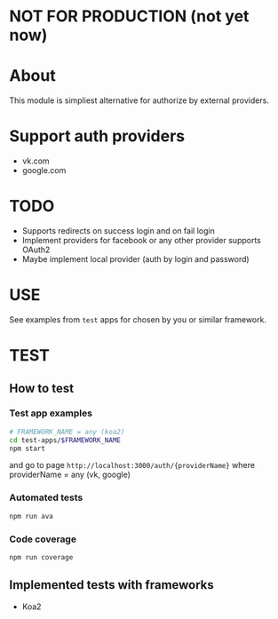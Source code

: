 # NOT FOR PRODUCTION (not yet now)

# About
This module is simpliest alternative for authorize by external providers.

# Support auth providers
- vk.com
- google.com

# TODO
- Supports redirects on success login and on fail login
- Implement providers for facebook or any other provider supports OAuth2
- Maybe implement local provider (auth by login and password)

# USE
See examples from `test` apps for chosen by you or similar framework.

# TEST
## How to test
### Test app examples
```bash
# FRAMEWORK_NAME = any (koa2)
cd test-apps/$FRAMEWORK_NAME
npm start
```
and go to page `http://localhost:3000/auth/{providerName}`
where providerName = any (vk, google)

### Automated tests
```bash
npm run ava
```

### Code coverage
```bash
npm run coverage
```

## Implemented tests with frameworks
- Koa2
